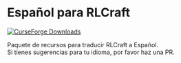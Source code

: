 # Español para RLCraft
[![CurseForge Downloads](https://img.shields.io/curseforge/dt/823035?style=for-the-badge&logo=curseforge&logoColor=f16436&label=curseforge&labelColor=2d2d2d)](https://www.curseforge.com/minecraft/texture-packs/espanol-para-rlcraft)

Paquete de recursos para traducir RLCraft a Español.  
Si tienes sugerencias para tu idioma, por favor haz una PR.
